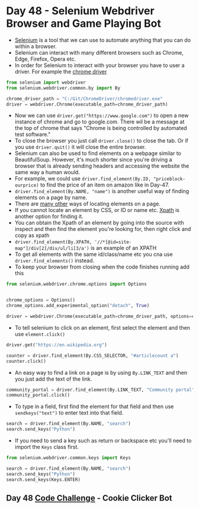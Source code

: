 # Day 48 - Selenium Webdriver Browser and Game Playing Bot

- [Selenium](https://www.selenium.dev/) is a tool that we can use to automate anything that you can do within a browser.
- Selenium can interact with many different browsers such as Chrome, Edge, Firefox, Opera etc.
- In order for Selenium to interact with your browser you have to user a driver. For example the [chrome driver](https://chromedriver.chromium.org/downloads)

```python
from selenium import webdriver
from selenium.webdriver.common.by import By

chrome_driver_path = "C:/Git/ChromeDriver/chromedriver.exe"
driver = webdriver.Chrome(executable_path=chrome_driver_path)
```

- Now we can use `driver.get("https://www.google.com")` to open a new instance of chrome and go to google.com. There wil be a message at the top of chrome that says "Chrome is being controlled by automated test software."
- To close the browser you just call `driver.close()` to close the tab. Or if you use `driver.quit()` it will close the entire browser.
- Selenium can also be used to find elements on a webpage similar to BeautifulSoup. However, it's much shorter since you're driving a browser that is already sending headers and accessing the website the same way a human would.
- For example, we could use `driver.find_element(By.ID, "priceblock-ourprice)` to find the price of an item on amazon like in Day-47.
- `driver.find_element(By.NAME, "name")` is another useful way of finding elements on a page by name.
- There are [many other](https://selenium-python.readthedocs.io/locating-elements.html) ways of locating elements on a page.
- If you cannot locate an element by CSS, or ID or name etc. [Xpath](https://www.w3schools.com/xml/xpath_intro.asp) is another option for finding it.
- You can obtain the Xpath of an element by going into the source with inspect and then find the element you're looking for, then right click and copy as xpath
- `driver.find_element(By.XPATH, '//*[@id=site-map"]/div[2]/div/ul/li[3/a')` is an example of an XPATH
- To get all elements with the same id/class/name etc you cna use `driver.find_elements()` instead.
- To keep your browser from closing when the code finishes running add this
```python
from selenium.webdriver.chrome.options import Options


chrome_options = Options()
chrome_options.add_experimental_option("detach", True)

driver = webdriver.Chrome(executable_path=chrome_driver_path, options=chrome_options)
```
- To tell selenium to click on an element, first select the element and then use `element.click()`
```python
driver.get("https://en.wikipedia.org")

counter = driver.find_element(By.CSS_SELECTOR, "#articlecount a")
counter.click()
```

- An easy way to find a link on a page is by using `By.LINK_TEXT` and then you just add the text of the link.
```python
community_portal = driver.find_element(By.LINK_TEXT, "Community portal")
community_portal.click()
```
- To type in a field, first find the element for that field and then use `sendkeys("text")` to enter text into that field.
```python
search = driver.find_element(By.NAME, "search")
search.send_keys("Python")
```
- If you need to send a key such as return or backspace etc you'll need to import the `Keys` class first.
```python
from selenium.webdriver.common.keys import Keys

search = driver.find_element(By.NAME, "search")
search.send_keys("Python")
search.send_keys(Keys.ENTER)
```

## Day 48 [Code Challenge](https://github.com/TroyCaywood/Python/blob/main/100%20Days%20of%20Code/CodeChallenges/Day-48/cookie_click.py) - Cookie Clicker Bot
